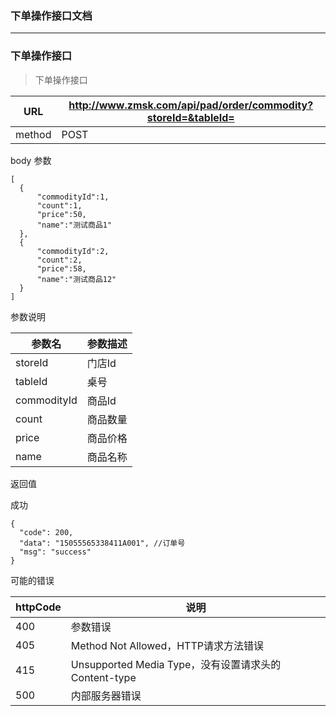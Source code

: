 ### 下单操作接口文档 ###
-----

### 下单操作接口

> 下单操作接口


|URL|http://www.zmsk.com/api/pad/order/commodity?storeId=&tableId=|
|---|---|
|method|POST|

body 参数

```
[
  {
      "commodityId":1,
      "count":1,
      "price":50,
      "name":"测试商品1"
  },
  {
      "commodityId":2,
      "count":2,
      "price":58,
      "name":"测试商品12"
  }
]
```

参数说明

|参数名|参数描述|
|---|--|
|storeId|门店Id|
|tableId|桌号|
|commodityId|商品Id|
|count|商品数量|
|price|商品价格|
|name|商品名称|

返回值

成功

```
{
  "code": 200,
  "data": "15055565338411A001", //订单号
  "msg": "success"
}
```

可能的错误

|httpCode|说明|
|---|---|
|400|参数错误|
|405|Method Not Allowed，HTTP请求方法错误|
|415|Unsupported Media Type，没有设置请求头的Content-type|
|500|内部服务器错误|
